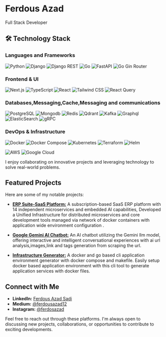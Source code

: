 # Ferdous Azad
Full Stack Developer

## 🛠️ Technology Stack

### Languages and Frameworks
![Python](https://img.shields.io/badge/Python_3.11+-3776AB?style=flat&logo=python&logoColor=white)
![Django](https://img.shields.io/badge/Django_4.2+-092E20?style=flat&logo=django&logoColor=white)
![Django REST](https://img.shields.io/badge/Django_REST_Framework-ff1709?style=flat&logo=django&logoColor=white)
![Go](https://img.shields.io/badge/Go_1.21+-00ADD8?style=flat&logo=go&logoColor=white)
![FastAPI](https://img.shields.io/badge/FastAPI-009688?style=flat&logo=fastapi&logoColor=white)
![Go Gin Router](https://img.shields.io/badge/gin-00ADD8?style=flat&logo=go&logoColor=white)

### Frontend & UI
![Next.js](https://img.shields.io/badge/Next.js_14+-000000?style=flat&logo=next.js&logoColor=white)
![TypeScript](https://img.shields.io/badge/TypeScript-007ACC?style=flat&logo=typescript&logoColor=white)
![React](https://img.shields.io/badge/React-20232A?style=flat&logo=react&logoColor=61DAFB)
![Tailwind CSS](https://img.shields.io/badge/Tailwind_CSS-38B2AC?style=flat&logo=tailwind-css&logoColor=white)
![React Query](https://img.shields.io/badge/React_Query-FF4154?style=flat&logo=react-query&logoColor=white)

### Databases,Messaging,Cache,Messaging and communications 
![PostgreSQL](https://img.shields.io/badge/PostgreSQL-316192?style=flat&logo=postgresql&logoColor=white)
![Mongodb](https://img.shields.io/badge/MongoDB-316192?style=flat&logo=mongodb&logoColor=green)
![Redis](https://img.shields.io/badge/Redis-DC382D?style=flat&logo=redis&logoColor=white)
![Qdrant](https://img.shields.io/badge/Qdrant-FF6B6B?style=flat&logo=qdrant&logoColor=white)
![Kafka](https://img.shields.io/badge/kafka-FF6B6B?style=flat&logo=kafka&logoColor=blue)
![Graphql](https://img.shields.io/badge/Graphql-FF6B6B?style=flat&logo=graphql&logoColor=black)
![ElasticSearch](https://img.shields.io/badge/ElasticSearch-FF6B6B?style=flat&logo=elasticSearch&logoColor=yellow)
![gRPC](https://img.shields.io/badge/gRPC-FF6B6B?style=flat&logo=grpc&logoColor=black)

### DevOps & Infrastructure
![Docker](https://img.shields.io/badge/Docker-2496ED?style=flat&logo=docker&logoColor=white)
![Docker Compose](https://img.shields.io/badge/Docker_Compose-2496ED?style=flat&logo=docker&logoColor=white)
![Kubernetes](https://img.shields.io/badge/Kubernetes-326CE5?style=flat&logo=kubernetes&logoColor=white)
![Terraform](https://img.shields.io/badge/Terraform-623CE4?style=flat&logo=terraform&logoColor=white)
![Helm](https://img.shields.io/badge/Helm-0F1689?style=flat&logo=helm&logoColor=white)

![AWS](https://img.shields.io/badge/AWS-0F1689?style=flat&logo=aws&logoColor=white)
![Google Cloud](https://img.shields.io/badge/GCP-0F1689?style=flat&logo=gcp&logoColor=blue)


I enjoy collaborating on innovative projects and leveraging technology to solve real-world problems.

## Featured Projects

Here are some of my notable projects:

- **[ERP Suite-SaaS Platform:](https://github.com/azad25/erp-suite-infrastructure)** A subscription-based SaaS ERP platform with 14 independent microservices and embedded AI capabilities, Developed a Unified Infrastructure for distributed microservices and core development tools managed via network of docker containers with application wide environment configuration .

- **[Google Gemini AI Chatbot:](https://github.com/azad25/WebChatv1.0)** An AI chatbot utilizing the Gemini llm model, offering interactive and intelligent conversational experiences with ai url analysis,images,link and tags generation from scraping the url.

-  **[Infrastructure Generator:](https://github.com/azad25/infrastructure-generator)** A docker and go based cli application environment generator with docker compose and makefile. Easily setup docker based application environment with this cli tool to generate application services with docker files.

## Connect with Me

- **LinkedIn:** [Ferdous Azad Sadi](https://www.linkedin.com/in/ferdous-azad-sadi-8b392385)
- **Medium:** [@ferdousazad12](https://medium.com/@ferdousazad12)
- **Instagram:** [@ferdosazad](https://www.instagram.com/ferdosazad)

Feel free to reach out through these platforms. I'm always open to discussing new projects, collaborations, or opportunities to contribute to exciting developments.

